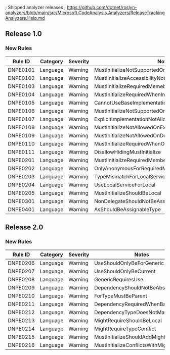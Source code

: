﻿; Shipped analyzer releases
; https://github.com/dotnet/roslyn-analyzers/blob/main/src/Microsoft.CodeAnalysis.Analyzers/ReleaseTrackingAnalyzers.Help.md

## Release 1.0

### New Rules

Rule ID | Category | Severity | Notes
--------|----------|----------|--------------------
DNPE0101| Language |  Warning | MustInitializeNotSupportedOnReadonly
DNPE0102| Language |  Warning | MustIinitializeAccessibilityNotLessThanConstructor
DNPE0103| Language |  Warning | MustIinitializeRequiredMemebers
DNPE0104| Language |  Warning | MustInitializeRequiredWhenImplementingInterface
DNPE0105| Language |  Warning | CannotUseBaseImplementationForMustInitialize
DNPE0106| Language |  Warning | MustInitializeNotSupportedOnStatic
DNPE0107| Language |  Warning | ExplicitImplementationNotAllowed
DNPE0108| Language |  Warning | MustInitializeNotAllowedOnExplicitImplementation
DNPE0109| Language |  Warning | MustInitializeNotAllowedOnDefaultInterfaceImplementation
DNPE0110| Language |  Warning | MustInitializeRequiredWhenOverriding
DNPE0111| Language |  Warning | DisallowHidingMustInitialize
DNPE0201| Language |  Warning | MustIinitializeRequiredMembersForLocalService
DNPE0202| Language |  Warning | OnlyAnonymousForRequiredMembersForLocalService
DNPE0203| Language |  Warning | TypeMismatchForLocalService
DNPE0204| Language |  Warning | UseLocalServiceForLocal
DNPE0205| Language |  Warning | MustInitializeShouldBeLocal
DNPE0301| Language |  Warning | NonDelegateShouldNotBeAssigned
DNPE0401| Language |  Warning | AsShouldBeAssignableType

## Release 2.0

### New Rules
Rule ID | Category | Severity | Notes
--------|----------|----------|--------------------
DNPE0206| Language |  Warning | UseShouldOnlyBeForGeneric
DNPE0207| Language |  Warning | UseShouldOnlyBeCurrent
DNPE0208| Language |  Warning | GenericRequiresUse
DNPE0209| Language |  Warning | DependencyShouldNotBeAbstract
DNPE0210| Language |  Warning | ForTypeMustBeParent
DNPE0211| Language |  Warning | DependencyRequiredWhenBase
DNPE0212| Language |  Warning | DependencyTypeDoesNotMatchBase
DNPE0213| Language |  Warning | MightRequireShouldBeLocal
DNPE0214| Language |  Warning | MightRequireTypeConflict
DNPE0215| Language |  Warning | MustInitializeShouldAddMightRequire
DNPE0216| Language |  Warning | MustInitializeConflictsWithMightRequire


